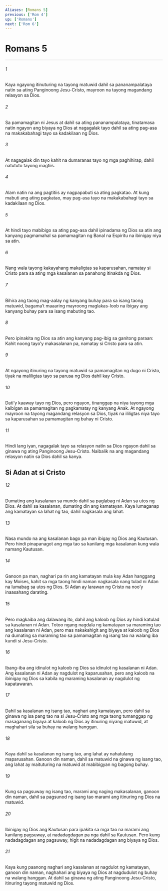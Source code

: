 ```yaml
---
Aliases: [Romans 5]
previous: ['Rom 4']
up: ['Romans']
next: ['Rom 6']
---
```

# Romans 5

***

###### 1
Kaya ngayong itinuturing na tayong matuwid dahil sa pananampalataya natin sa ating Panginoong Jesu-Cristo, mayroon na tayong magandang relasyon sa Dios. 

###### 2
Sa pamamagitan ni Jesus at dahil sa ating pananampalataya, tinatamasa natin ngayon ang biyaya ng Dios at nagagalak tayo dahil sa ating pag-asa na makakabahagi tayo sa kadakilaan ng Dios. 

###### 3
At nagagalak din tayo kahit na dumaranas tayo ng mga paghihirap, dahil natututo tayong magtiis. 

###### 4
Alam natin na ang pagtitiis ay nagpapabuti sa ating pagkatao. At kung mabuti ang ating pagkatao, may pag-asa tayo na makakabahagi tayo sa kadakilaan ng Dios. 

###### 5
At hindi tayo mabibigo sa ating pag-asa dahil ipinadama ng Dios sa atin ang kanyang pagmamahal sa pamamagitan ng Banal na Espiritu na ibinigay niya sa atin. 

###### 6
Nang wala tayong kakayahang makaligtas sa kaparusahan, namatay si Cristo para sa ating mga kasalanan sa panahong itinakda ng Dios. 

###### 7
Bihira ang taong mag-aalay ng kanyang buhay para sa isang taong matuwid, bagamaʼt maaaring mayroong maglakas-loob na ibigay ang kanyang buhay para sa isang mabuting tao. 

###### 8
Pero ipinakita ng Dios sa atin ang kanyang pag-ibig sa ganitong paraan: Kahit noong tayoʼy makasalanan pa, namatay si Cristo para sa atin. 

###### 9
At ngayong itinuring na tayong matuwid sa pamamagitan ng dugo ni Cristo, tiyak na maliligtas tayo sa parusa ng Dios dahil kay Cristo. 

###### 10
Datiʼy kaaway tayo ng Dios, pero ngayon, tinanggap na niya tayong mga kaibigan sa pamamagitan ng pagkamatay ng kanyang Anak. At ngayong mayroon na tayong magandang relasyon sa Dios, tiyak na ililigtas niya tayo sa kaparusahan sa pamamagitan ng buhay ni Cristo. 

###### 11
Hindi lang iyan, nagagalak tayo sa relasyon natin sa Dios ngayon dahil sa ginawa ng ating Panginoong Jesu-Cristo. Naibalik na ang magandang relasyon natin sa Dios dahil sa kanya.

## Si Adan at si Cristo 

###### 12
Dumating ang kasalanan sa mundo dahil sa paglabag ni Adan sa utos ng Dios. At dahil sa kasalanan, dumating din ang kamatayan. Kaya lumaganap ang kamatayan sa lahat ng tao, dahil nagkasala ang lahat. 

###### 13
Nasa mundo na ang kasalanan bago pa man ibigay ng Dios ang Kautusan. Pero hindi pinapanagot ang mga tao sa kanilang mga kasalanan kung wala namang Kautusan. 

###### 14
Ganoon pa man, naghari pa rin ang kamatayan mula kay Adan hanggang kay Moises, kahit sa mga taong hindi naman nagkasala nang tulad ni Adan na lumabag sa utos ng Dios. Si Adan ay larawan ng Cristo na nooʼy inaasahang darating. 

###### 15
Pero magkaiba ang dalawang ito, dahil ang kaloob ng Dios ay hindi katulad sa kasalanan ni Adan. Totoo ngang nagdala ng kamatayan sa maraming tao ang kasalanan ni Adan, pero mas nakakahigit ang biyaya at kaloob ng Dios na dumating sa maraming tao sa pamamagitan ng isang tao na walang iba kundi si Jesu-Cristo. 

###### 16
Ibang-iba ang idinulot ng kaloob ng Dios sa idinulot ng kasalanan ni Adan. Ang kasalanan ni Adan ay nagdulot ng kaparusahan, pero ang kaloob na ibinigay ng Dios sa kabila ng maraming kasalanan ay nagdulot ng kapatawaran. 

###### 17
Dahil sa kasalanan ng isang tao, naghari ang kamatayan, pero dahil sa ginawa ng isa pang tao na si Jesu-Cristo ang mga taong tumanggap ng masaganang biyaya at kaloob ng Dios ay itinuring niyang matuwid, at maghahari sila sa buhay na walang hanggan. 

###### 18
Kaya dahil sa kasalanan ng isang tao, ang lahat ay nahatulang maparusahan. Ganoon din naman, dahil sa matuwid na ginawa ng isang tao, ang lahat ay maituturing na matuwid at mabibigyan ng bagong buhay. 

###### 19
Kung sa pagsuway ng isang tao, marami ang naging makasalanan, ganoon din naman, dahil sa pagsunod ng isang tao marami ang itinuring ng Dios na matuwid. 

###### 20
Ibinigay ng Dios ang Kautusan para ipakita sa mga tao na marami ang kanilang pagsuway, at nadadagdagan pa nga dahil sa Kautusan. Pero kung nadadagdagan ang pagsuway, higit na nadadagdagan ang biyaya ng Dios. 

###### 21
Kaya kung paanong naghari ang kasalanan at nagdulot ng kamatayan, ganoon din naman, naghahari ang biyaya ng Dios at nagdudulot ng buhay na walang hanggan. At dahil sa ginawa ng ating Panginoong Jesu-Cristo, itinuring tayong matuwid ng Dios.
